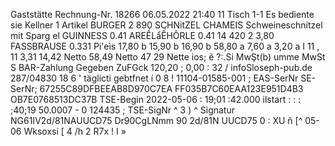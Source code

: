 Gaststätte Rechnung-Nr. 18266 06.05.2022 21:40 11 Tisch 1-1 Es bediente sie Kellner 1 Artikel BURGER 2 890 SCHNitZEL CHAMEIS Schweineschnitzel mit Sparg el GUINNESS 0.41 AREỀLẩẾHÔRLE 0.41 14 420 2 3,80 FASSBRAUSE 0.331 Pi'eìs 17,80 b 15,90 b 16,90 b 58,80 a 7,60 a 3,20 a I 11 , 11 3,31 14,42 Netto 58,49 Netto 47 29 Nette ios; ẽ ?:.Si MwŞt(b) umme MwSt S BAR-Zahlung Gegeben ZuFGck 120,20 ; 0,00 : 32 / infoSloseph-pub.de 287/04830 18 6 ' täglicti gebtfnet í 0 8 ! 11104-01585-001 ; EAS-SerNr SE-SerNr; 67255C89DFBEEAB8D970C7EA FF035B7C60EAA123E951D4B3 OB7E0768513DC37B TSE-Begin 2022-05-06 : 19;01 :42.000 ilstart : : : ;40;19 50.0007 - 0 124435 ; TSE-SigNr ^ 3 ) ^ Signatur NG61IV2d/81NAUUCD75 Dr90CgLNmm 90 2d/81N UUCD75 0 : XU ň [^ 05-06 Wksoxsi [ 4 /h 2 R7x ! I »
